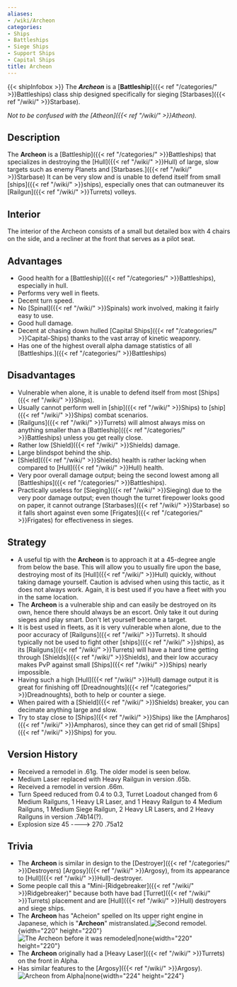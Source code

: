 ```yaml
---
aliases:
- /wiki/Archeon
categories:
- Ships
- Battleships
- Siege Ships
- Support Ships
- Capital Ships
title: Archeon
---
```


{{< shipInfobox >}} The **_Archeon_** is a [**Battleship**]({{< ref "/categories/" >}}Battleships) class ship designed specifically for sieging [Starbases]({{< ref "/wiki/" >}}Starbase).

_Not to be confused with the [Atheon]({{< ref "/wiki/" >}}Atheon)._ 

## Description

The **Archeon** is a [Battleship]({{< ref "/categories/" >}}Battleships) that specializes in destroying the [Hull]({{< ref "/wiki/" >}}Hull) of large, slow targets such as enemy Planets and [Starbases.]({{< ref "/wiki/" >}}Starbase) It can be very slow and is unable to defend itself from small [ships]({{< ref "/wiki/" >}}ships), especially ones that can outmaneuver its [Railgun]({{< ref "/wiki/" >}}Turrets) volleys.

## Interior

The interior of the Archeon consists of a small but detailed box with 4 chairs on the side, and a recliner at the front that serves as a pilot seat.

## Advantages

- Good health for a [Battleship]({{< ref "/categories/" >}}Battleships), especially in hull.
- Performs very well in fleets.
- Decent turn speed.
- No [Spinal]({{< ref "/wiki/" >}}Spinals) work involved, making it fairly easy to use.
- Good hull damage.
- Decent at chasing down hulled [Capital Ships]({{< ref "/categories/" >}}Capital-Ships) thanks to the vast array of kinetic weaponry.
- Has one of the highest overall alpha damage statistics of all [Battleships.]({{< ref "/categories/" >}}Battleships)

## Disadvantages

- Vulnerable when alone, it is unable to defend itself from most [Ships]({{< ref "/wiki/" >}}Ships).
- Usually cannot perform well in [ship]({{< ref "/wiki/" >}}Ships) to [ship]({{< ref "/wiki/" >}}Ships) combat scenarios.
- [Railguns]({{< ref "/wiki/" >}}Turrets) will almost always miss on anything smaller than a [Battleship]({{< ref "/categories/" >}}Battleships) unless you get really close.
- Rather low [Shield]({{< ref "/wiki/" >}}Shields) damage.
- Large blindspot behind the ship.
- [Shield]({{< ref "/wiki/" >}}Shields) health is rather lacking when compared to [Hull]({{< ref "/wiki/" >}}Hull) health.
- Very poor overall damage output; being the second lowest among all [Battleships]({{< ref "/categories/" >}}Battleships).
- Practically useless for [Sieging]({{< ref "/wiki/" >}}Sieging) due to the very poor damage output; even though the turret firepower looks good on paper, it cannot outrange [Starbases]({{< ref "/wiki/" >}}Starbase) so it falls short against even some [Frigates]({{< ref "/categories/" >}}Frigates) for effectiveness in sieges.

## Strategy

- A useful tip with the **Archeon** is to approach it at a 45-degree angle from below the base. This will allow you to usually fire upon the base, destroying most of its [Hull]({{< ref "/wiki/" >}}Hull) quickly, without taking damage yourself. Caution is advised when using this tactic, as it does not always work. Again, it is best used if you have a fleet with you in the same location.
- The **Archeon** is a vulnerable ship and can easily be destroyed on its own, hence there should always be an escort. Only take it out during sieges and play smart. Don't let yourself become a target.
- It is best used in fleets, as it is very vulnerable when alone, due to the poor accuracy of [Railguns]({{< ref "/wiki/" >}}Turrets). It should typically not be used to fight other [ships]({{< ref "/wiki/" >}}ships), as its [Railguns]({{< ref "/wiki/" >}}Turrets) will have a hard time getting through [Shields]({{< ref "/wiki/" >}}Shields), and their low accuracy makes PvP against small [Ships]({{< ref "/wiki/" >}}Ships) nearly impossible.
- Having such a high [Hull]({{< ref "/wiki/" >}}Hull) damage output it is great for finishing off [Dreadnoughts]({{< ref "/categories/" >}}Dreadnoughts), both to help or counter a siege.
- When paired with a [Shield]({{< ref "/wiki/" >}}Shields) breaker, you can decimate anything large and slow.
- Try to stay close to [Ships]({{< ref "/wiki/" >}}Ships) like the [Ampharos]({{< ref "/wiki/" >}}Ampharos), since they can get rid of small [Ships]({{< ref "/wiki/" >}}Ships) for you.

## Version History 

- Received a remodel in .61g. The older model is seen below.
- Medium Laser replaced with Heavy Railgun in version .65b.
- Received a remodel in version .66m.
- Turn Speed reduced from 0.4 to 0.3, Turret Loadout changed from 6 Medium Railguns, 1 Heavy LR Laser, and 1 Heavy Railgun to 4 Medium Railguns, 1 Medium Siege Railgun, 2 Heavy LR Lasers, and 2 Heavy Railguns in version .74b14(?).
- Explosion size 45 ----> 270 .75a12

## Trivia

- The **Archeon** is similar in design to the [Destroyer]({{< ref "/categories/" >}}Destroyers) [Argosy]({{< ref "/wiki/" >}}Argosy), from its appearance to [Hull]({{< ref "/wiki/" >}}Hull)-destroyer.
- Some people call this a "Mini-[Ridgebreaker]({{< ref "/wiki/" >}}Ridgebreaker)" because both have bad [Turret]({{< ref "/wiki/" >}}Turrets) placement and are [Hull]({{< ref "/wiki/" >}}Hull) destroyers and siege ships.
- The **Archeon** has "Acheion" spelled on Its upper right engine in Japanese, which is "**Archeon**" mistranslated.![Second
remodel.](<Th_(1).jpg> "Second remodel."){width="220" height="220"}![The Archeon before it was
remodeled|none](Archeon_changed.png "The Archeon before it was remodeled|none"){width="220" height="220"}
- The **Archeon** originally had a [Heavy Laser]({{< ref "/wiki/" >}}Turrets) on the front in Alpha.
- Has similar features to the [Argosy]({{< ref "/wiki/" >}}Argosy).![Archeon
from Alpha|none](Archeon.png "Archeon from Alpha|none"){width="224" height="224"}